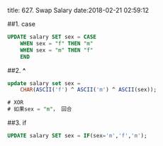 title: 627. Swap Salary
date:2018-02-21 02:59:12

##1. case
```sql
UPDATE salary SET sex = CASE
    WHEN sex = "f" THEN "m"
    WHEN sex = "m" THEN "f"
    END
```

##2. **^**
```sql
update salary set sex = 
    CHAR(ASCII('f') ^ ASCII('m') ^ ASCII(sex));

# XOR
# 如果sex = "m"， 回合
```

##3. if
```sql
UPDATE salary SET sex = IF(sex='m','f','m');
```

